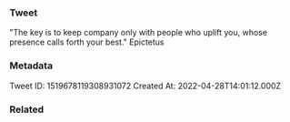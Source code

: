 ### Tweet
"The key is to keep company only with people who uplift you, whose presence calls forth your best." Epictetus

### Metadata
Tweet ID: 1519678119308931072
Created At: 2022-04-28T14:01:12.000Z

### Related


